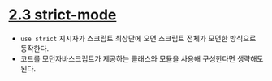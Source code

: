 # [2.3 strict-mode](https://ko.javascript.info/strict-mode)

* `use strict` 지시자가 스크립트 최상단에 오면 스크립트 전체가 모던한 방식으로 동작한다.
* 코드를 모던자바스크립트가 제공하는 클래스와 모듈을 사용해 구성한다면 생략해도된다.